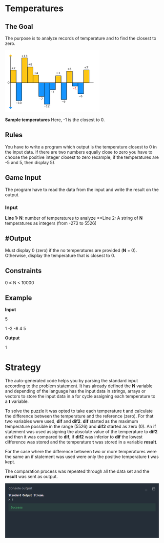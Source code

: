 # Temperatures
## The Goal
The purpose is to analyze records of temperature and to find the closest to zero.

![](temperature.png)

**Sample temperatures** Here, -1 is the closest to 0.

##	Rules
You have to write a program which output is the temperature closest to 0 in the input data. If there are two numbers equally close to zero you have to choose the positive integer  closest to zero (example, if the temperatures are -5 and 5, then display 5).
## Game Input
The program have to read the data from the input and write the result on the output.
### Input
**Line 1: N**: number of temperatures to analyze
**Line 2: A string of **N** temperatures as integers (from -273 to 5526)

## #Output
Must display 0 (zero) if the no temperatures are provided (**N** = 0). Otherwise, display the temperature that is closest to 0.
## Constraints
0 ≤ N < 10000

## Example
**Input**

5

1 -2 -8 4 5

**Output**

1

# Strategy

The auto-generated code helps you by parsing the standard input according to the problem statement. It has already defined the **N** variable and depending of the language has the input data in strings, arrays or vectors to store the input data in a for cycle asaigning each temperature to a **t** variable.

To solve the puzzle it was opted to take each temperature **t** and calculate the difference between the temperature and the reference (zero). For that two variables were used, **dif** and **dif2**. **dif** started as the maximum temperature possible in the range (5526) and **dif2** started as zero (0). An  if statement was used assigning the absolute value of the temperature to **dif2** and then it was compared to **dif**, if **dif2** was inferior to **dif** the lowest difference was stored and the temperature **t** was stored in a variable **result**.

For the case where the difference between two or more temperatures were the same an if statement was used were only the positive temperature **t** was kept.

The comparation process was repeated through all the data set and the **result** was sent as output.

![](temperatures_co.png)
